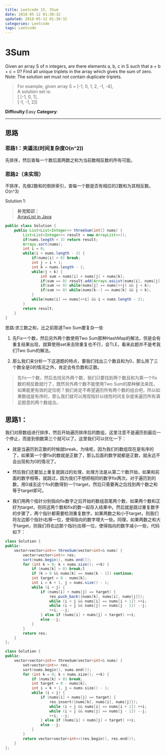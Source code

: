 ```yaml
---
title: Leetcode 15. 3Sum
date: 2018-05-12 01:30:32
updated: 2018-05-12 01:30:32
categories: Leetcode
tags: Leetcode
---
```


# 3Sum

Given an array S of n integers, are there elements a, b, c in S such that a + b + c = 0? Find all unique triplets in the array which gives the sum of zero.  
Note: The solution set must not contain duplicate triplets.  
> For example, given array S = [-1, 0, 1, 2, -1, -4],  
> A solution set is:  
> [ [-1, 0, 1],  
>  [-1, -1, 2]] 

**Difficulty**:Easy
**Category**:  
***
## 思路
### 思路1：夹逼法(时间复杂度O(n^2))
先排序，然后查每一个数后面两数之和为当前数相反数的所有可能。

### 思路2（未实现）
不排序，先做2数和的倒排索引，查每一个数是否有相应的2数和为其相反数。O(n^3)

<!--more-->
Solution 1: 
> **补充知识：**  
> [ArrayList in Java](https://www.geeksforgeeks.org/arraylist-in-java/)

```java
public class Solution {
    public List<List<Integer>> threeSum(int[] nums) {
        List<List<Integer>> result = new ArrayList<>();
        if(nums.length < 3) return result;
        Arrays.sort(nums);
        int i = 0;
        while(i < nums.length - 2) {
            if(nums[i] > 0) break;
            int j = i + 1;
            int k = nums.length - 1;
            while(j < k) {
                int sum = nums[i] + nums[j] + nums[k];
                if(sum == 0) result.add(Arrays.asList(nums[i], nums[j], nums[k]));
                if(sum <= 0) while(nums[j] == nums[++j] && j < k);
                if(sum >= 0) while(nums[k--] == nums[k] && j < k);
            }
            while(nums[i] == nums[++i] && i < nums.length - 2);
        }
        return result;
    }
}
```




思路:求三数之和，比之前那道Two Sum要复杂一些

1. 先Fix一个数，然后另外两个数使用Two Sum那种HashMap的解法，但是会有重复结果出现，就算使用set来去除重复也不行，会TLE，看来此题并不是考我们Two Sum的解法。  

2. 那么我们来分析一下这道题的特点，要我们找出三个数且和为0，那么除了三个数全是0的情况之外，肯定会有负数和正数。
> 先fix一个数，然后去找另外两个数，我们只要找到两个数且和为第一个fix数的相反数就行了，既然另外两个数不能使用Two Sum的那种解法来找，如果能更有效的定位呢？我们肯定不希望遍历所有两个数的组合吧，所以如果数组是有序的，那么我们就可以用双指针以线性时间复杂度来遍历所有满足题意的两个数组合。  

## 思路1： 
我们对原数组进行排序，然后开始遍历排序后的数组，这里注意不是遍历到最后一个停止，而是到倒数第三个就可以了。这里我们可以优化一下：      
- 就是当遍历到正数的时候就break，为啥呢，因为我们的数组现在是有序的了，如果第一个要fix的数就是正数了，那么后面的数字就都是正数，就永远不会出现和为0的情况了。  

- 然后我们还要加上重复就跳过的处理，处理方法是从第二个数开始，如果和前面的数字相等，就跳过，因为我们不想把相同的数字fix两次。对于遍历到的数，用0减去这个fix的数得到一个target，然后只需要再之后找到两个数之和等于target即可。  

- 我们用两个指针分别指向fix数字之后开始的数组首尾两个数，如果两个数和正好为target，则将这两个数和fix的数一起存入结果中。然后就是跳过重复数字的步骤了，两个指针都需要检测重复数字。如果两数之和小于target，则我们将左边那个指针i右移一位，使得指向的数字增大一些。同理，如果两数之和大于target，则我们将右边那个指针j左移一位，使得指向的数字减小一些，代码如下：

```java
class Solution {
public:
    vector<vector<int>> threeSum(vector<int>& nums) {
        vector<vector<int>> res;
        sort(nums.begin(), nums.end());
        for (int k = 0; k < nums.size(); ++k) {
            if (nums[k] > 0) break;l
            if (k > 0 && nums[k] == nums[k - 1]) continue;
            int target = 0 - nums[k];
            int i = k + 1, j = nums.size() - 1;
            while (i < j) {
                if (nums[i] + nums[j] == target) {
                    res.push_back({nums[k], nums[i], nums[j]});
                    while (i < j && nums[i] == nums[i + 1]) ++i;
                    while (i < j && nums[j] == nums[j - 1]) --j;
                    ++i; --j;
                } else if (nums[i] + nums[j] < target) ++i;
                else --j;
            }
        }
        return res;
    }
};
```
```cpp
class Solution {
public:
    vector<vector<int>> threeSum(vector<int>& nums) {
        set<vector<int>> res;
        sort(nums.begin(), nums.end());
        for (int k = 0; k < nums.size(); ++k) {
            if (nums[k] > 0) break;
            int target = 0 - nums[k];
            int i = k + 1, j = nums.size() - 1;
            while (i < j) {
                if (nums[i] + nums[j] == target) {
                    res.insert({nums[k], nums[i], nums[j]});
                    while (i < j && nums[i] == nums[i + 1]) ++i;
                    while (i < j && nums[j] == nums[j - 1]) --j;
                    ++i; --j;
                } else if (nums[i] + nums[j] < target) ++i;
                else --j;
            }
        }
        return vector<vector<int>>(res.begin(), res.end());
    }
};
```